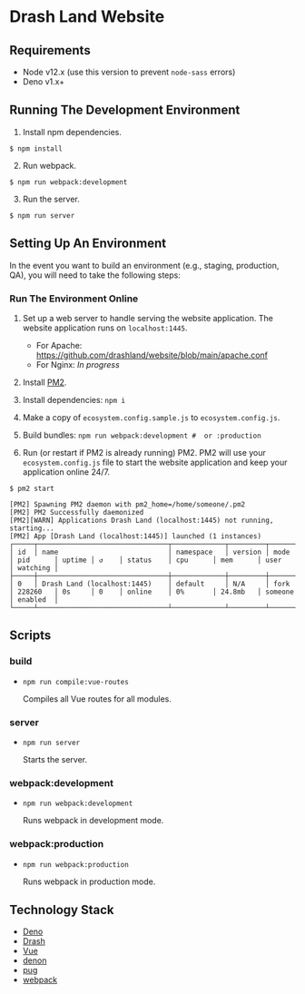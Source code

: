 # Drash Land Website

## Requirements

- Node v12.x (use this version to prevent `node-sass` errors)
- Deno v1.x+

## Running The Development Environment

1. Install npm dependencies.

```
$ npm install
```

2. Run webpack.

```
$ npm run webpack:development
```

3. Run the server.

```
$ npm run server
```

## Setting Up An Environment

In the event you want to build an environment (e.g., staging, production, QA),
you will need to take the following steps:

### Run The Environment Online

1. Set up a web server to handle serving the website application. The website
   application runs on `localhost:1445`.

   - For Apache: https://github.com/drashland/website/blob/main/apache.conf
   - For Nginx: _In progress_

2. Install [PM2](https://pm2.keymetrics.io/).

3. Install dependencies:  `npm i`

4. Make a copy of `ecosystem.config.sample.js` to `ecosystem.config.js`.
   
5. Build bundles: `npm run webpack:development #  or :production`

6. Run (or restart if PM2 is already running) PM2. PM2 will use your `ecosystem.config.js` file to start the website
   application and keep your application online 24/7.

```
$ pm2 start

[PM2] Spawning PM2 daemon with pm2_home=/home/someone/.pm2
[PM2] PM2 Successfully daemonized
[PM2][WARN] Applications Drash Land (localhost:1445) not running, starting...
[PM2] App [Drash Land (localhost:1445)] launched (1 instances)
┌─────┬────────────────────────────────┬─────────────┬─────────┬─────────┬──────────┬────────┬──────┬───────────┬──────────┬──────────┬──────────┬──────────┐
│ id  │ name                           │ namespace   │ version │ mode    │ pid      │ uptime │ ↺    │ status    │ cpu      │ mem      │ user     │ watching │
├─────┼────────────────────────────────┼─────────────┼─────────┼─────────┼──────────┼────────┼──────┼───────────┼──────────┼──────────┼──────────┼──────────┤
│ 0   │ Drash Land (localhost:1445)    │ default     │ N/A     │ fork    │ 228260   │ 0s     │ 0    │ online    │ 0%       │ 24.8mb   │ someone  │ enabled  │
└─────┴────────────────────────────────┴─────────────┴─────────┴─────────┴──────────┴────────┴──────┴───────────┴──────────┴──────────┴──────────┴──────────┘
```

## Scripts

### build

- `npm run compile:vue-routes`

  Compiles all Vue routes for all modules.

### server

- `npm run server`

  Starts the server.

### webpack:development

- `npm run webpack:development`

  Runs webpack in development mode.

### webpack:production

- `npm run webpack:production`

  Runs webpack in production mode.

## Technology Stack

- [Deno](https://deno.land)
- [Drash](https://drash.land)
- [Vue](https://vuejs.org)
- [denon](https://github.com/denosaurs/denon)
- [pug](https://pugjs.org/api/getting-started.html)
- [webpack](https://webpack.js.org/)
